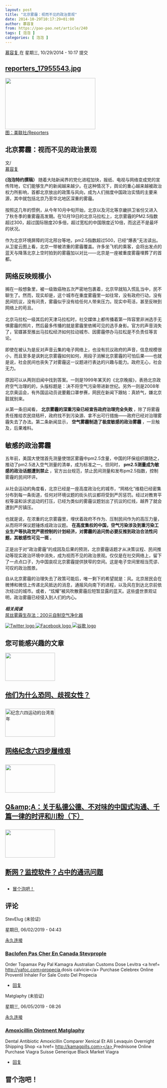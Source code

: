 ```yaml
---
layout: post
title: "北京雾霾：视而不见的政治景观"
date: 2014-10-29T10:17:29+01:00
author: 慕容复
from: https://pao-pao.net/article/240
tags: [ 泡泡 ]
categories: [ 泡泡 ]
---
```


<section class="clearfix" id="content" role="main">
<div class="region region-content">
<div class="block block-system" id="block-system-main">
<div class="content">
<div about="/article/240" class="node node-pao-pao-article node-promoted node-full view-mode-full clearfix" id="node-240" typeof="sioc:Item foaf:Document">
<span class="rdf-meta element-hidden" content="北京雾霾：视而不见的政治景观" property="dc:title">
</span>
<span class="rdf-meta element-hidden" content="2" datatype="xsd:integer" property="sioc:num_replies">
</span>
<div class="submitted">
<span content="2014-10-29T10:17:29+01:00" datatype="xsd:dateTime" property="dc:date dc:created" rel="sioc:has_creator">
<a about="/author/600" class="username" datatype="" href="/author/600" property="foaf:name" title="查看用户资料" typeof="sioc:UserAccount" xml:lang="">
        慕容复
       </a>
       在 星期三, 10/29/2014 - 10:17 提交
      </span>
</div>
<div class="content">
<div class="field field-name-field-image field-type-image field-label-hidden">
<div class="field-items">
<div class="field-item even">
<div class="file file-image file-image-jpeg" id="file-619--2">
<h2 class="element-invisible">
<a href="/file/619">
            reporters_17955543.jpg
           </a>
</h2>
<div class="content">
<img alt="" height="164" src="https://pao-pao.net/sites/pao-pao.net/files/styles/article_detail/public/reporters_17955543.jpg?itok=VnDNTy3L" title="" typeof="foaf:Image" width="290"/>
<div class="field field-name-field-image-source field-type-link-field field-label-hidden">
<div class="field-items">
<div class="field-item even">
<a href="http://store.reporters.be/zoom.pgi?UNID=tjxznyzfrckntkrtoaeujlqlqfqucbqvkovynvdeyosszjlojpisbzerevlgwcchgqbycfbdftcjeifrxajxkvltltmmsrexmpdjsgqiewmxfup&amp;OBJET=17955543&amp;TY=1&amp;TR=507&amp;RI=2480730">
               图：美联社/Reporters
              </a>
</div>
</div>
</div>
</div>
</div>
</div>
</div>
</div>
<div class="field field-name-title field-type-ds field-label-hidden">
<div class="field-items">
<div class="field-item even" property="dc:title">
<h1 class="page-title">
          北京雾霾：视而不见的政治景观
         </h1>
</div>
</div>
</div>
<div class="field-name-author">
<div class="label-inline">
        文/
       </div>
<a about="/author/600" class="username" datatype="" href="/author/600" property="foaf:name" title="查看用户资料" typeof="sioc:UserAccount" xml:lang="">
        慕容复
       </a>
</div>
<div class="field field-name-body field-type-text-with-summary field-label-hidden">
<div class="field-items">
<div class="field-item even" property="content:encoded">
<p>
<strong>
           (泡泡特约撰稿）
          </strong>
          随着大陆新闻界的党化进程加快，报纸、电视与网络变成党的宣传阵地，它们能够生产的新闻越来越少。在这种情况下，舆论的重心越来越被政治权力所影响，首都北京放出的政策与风向，成为人们揣度中国政治实情的主要来源，其中就包括北京乃至华北地区深重的雾霾。
          <br/>
<br/>
          按照这几年的惯例，从今年10月中旬开始，北京以及河北等京畿拱卫省份又进入了秋冬季的重雾霾高发期。在10月19日的北京马拉松上，北京雾霾的PM2.5指数超过300，超过国际限度20多倍，超过宽松的中国限度近10倍，而这还不是最坏的状况。
          <br/>
<br/>
          作为北京环境屏障的河北邢台等地，pm2.5指数超过500，已经“爆表”无法读出。从卫星云图上看，北京一带被浓重的雾霾覆盖。许多坐飞机的乘客，会将出发点的蓝天与降落北京上空时拍到的雾霾加以对比——北京是一座被重度雾霾埋葬了的首都。
         </p>
<h2>
<strong>
           网络反映规模小
          </strong>
</h2>
<p>
          搁在一般想象里，被一级致癌物五次严密地包裹着，北京早就陷入慌乱当中，民不聊生了。然而，现实却是，这个城市在重度雾霾里一如往常，没有政府行动，没有民间抗议，没有问责，雾霾似乎没有给任何人带来压力。现实中苟活，甚至反映到网络上的苟且。
          <br/>
<br/>
          北京马拉松一级其后的天津马拉松时，社交媒体上都传播着第一阵容里非洲选手无惧雾霾的照片，然后最多传播的就是雾霾里依稀可见的选手身影。官方的声音消失了，官媒甚至推出马拉松经济如何拉动城市、因雾霾停办马拉松是不负责任等言论。
          <br/>
<br/>
          即使在被认为是反对声音云集的电子网络上，也没有抗议政府的声音，信息规模很小，而且至多是讽刺北京雾霾如何如何，用段子消解北京雾霾的可怕后果——也就是说，社会民间也丧失了对雾霾这一议题进行表达的兴趣与能力。政府无心，社会无力。
          <br/>
<br/>
          原因可以从两则旧闻中找到答案。一则是1999年某天的《北京晚报》，表扬北京政府空气治理的的，头版标题是：决不将空气污染带进新世纪。另外一则是2008年北京奥运会，有外国运动员说要戴口罩参赛，网民在新闻下跟帖：真娇气，嫌北京脏就别来。
         </p>
<p>
          从第一条旧闻看，
          <strong>
           北京雾霾的深重污染已经宣告政府治理完全失败
          </strong>
          ，除了将雾霾责任推给农民烧秸秆，政府找不到污染源、拿不出可行措施——政府已经对治理雾霾失去了办法。第二条新闻显示，
          <strong>
           空气雾霾制造了极度敏感的政治雾霾
          </strong>
          ，一旦触及，后果难料。
         </p>
<h2>
<strong>
           敏感的政治雾霾
          </strong>
</h2>
<p>
          五年前，美国大使馆首先测量使馆区雾霾中pm2.5含量，中国的环保组织跟随之，推动了pm2.5进入空气测量的清单，成为标准之一。但同时，
          <strong>
           pm2.5测量成为敏感的政治话题遭到禁止
          </strong>
          ，官方出台规范，禁止民间测量和发布pm2.5指数，控制雾霾的民间环评。
          <br/>
<br/>
          从社会运动的角度看，北京已经是一座高度政治化的城市，“网格化”维稳已经密集分布到每一条街道，任何对环境议题的街头抗议都将受到严厉惩罚。经过对教育平权等温和诉求运动的打压，已经为类似的雾霾议题划出了抗议的红线，越界了就会遭到严厉镇压。
          <br/>
<br/>
          也就是说，在浓重的北京雾霾里，埋伏着政府不作为、压制民间作为的高压力量，从而将环保议题锤炼成政治议题。
          <strong>
           在高度集权的中国，空气污染涉及到重污染工业生产等执政党严密控制的计划经济，对雾霾的追问势必要反推到政治合法性问题，其敏感性可见一斑
          </strong>
          。
          <br/>
<br/>
          正是出于对“政治雾霾”的成因及后果的预测，北京雾霾话题才从决策议程、民间推动等现实政治环境中消失，成为视而不见的政治景观。仅仅是在社交网络上，留下了一点点口子，为中国哀叹北京雾霾提供狭窄的空间。这是电子空间里相当荒谬、可叹的政治图景。
         </p>
<p>
          自从北京雾霾的治理失去了政策可能后，唯一剩下的希望就是：风。北京居民会在微博和微信上传递北风抵达的消息，通报风向南下的进程，以及风在到达北京前依次经过的城市。或者，“炫耀”被风吹散雾霾后短暂显露的蓝天。这些盛世景观证明，政治雾霾已经侵入到人们的内心。
          <br/>
<br/>
<em>
<strong>
            相关阅读
           </strong>
</em>
<br/>
<a href="https://pao-pao.net/article/100" rel="nofollow">
           屌丝雾霾生存法：200元自制空气净化器
          </a>
</p>
<p>
</p>
</div>
</div>
</div>
<div class="field field-name-service-links-displays-group field-type-ds field-label-hidden">
<div class="field-items">
<div class="field-item even">
<div class="service-links">
<a class="service-links-twitter" href="https://twitter.com/share?url=https%3A//pao-pao.net/article/240&amp;text=%E5%8C%97%E4%BA%AC%E9%9B%BE%E9%9C%BE%EF%BC%9A%E8%A7%86%E8%80%8C%E4%B8%8D%E8%A7%81%E7%9A%84%E6%94%BF%E6%B2%BB%E6%99%AF%E8%A7%82" rel="nofollow" title="Share this on Twitter">
<img alt="Twitter logo" src="https://pao-pao.net/sites/pao-pao.net/themes/rnw_paopao/servicelinks/png/twitter.png" typeof="foaf:Image"/>
</a>
<a class="service-links-facebook" href="https://www.facebook.com/sharer.php?u=https%3A//pao-pao.net/article/240&amp;t=%E5%8C%97%E4%BA%AC%E9%9B%BE%E9%9C%BE%EF%BC%9A%E8%A7%86%E8%80%8C%E4%B8%8D%E8%A7%81%E7%9A%84%E6%94%BF%E6%B2%BB%E6%99%AF%E8%A7%82" rel="nofollow" title="Share on Facebook">
<img alt="Facebook logo" src="https://pao-pao.net/sites/pao-pao.net/themes/rnw_paopao/servicelinks/png/facebook.png" typeof="foaf:Image"/>
</a>
<a class="service-links-google" href="https://www.google.com/bookmarks/mark?op=add&amp;bkmk=https%3A//pao-pao.net/article/240&amp;title=%E5%8C%97%E4%BA%AC%E9%9B%BE%E9%9C%BE%EF%BC%9A%E8%A7%86%E8%80%8C%E4%B8%8D%E8%A7%81%E7%9A%84%E6%94%BF%E6%B2%BB%E6%99%AF%E8%A7%82" rel="nofollow" title="Bookmark this post on Google">
<img alt="谷歌 logo" src="https://pao-pao.net/sites/pao-pao.net/themes/rnw_paopao/servicelinks/png/google.png" typeof="foaf:Image"/>
</a>
</div>
</div>
</div>
</div>
</div>
<div class="block block-views related" id="block-views-articles-related-block-1">
<h2>
       您可能感兴趣的文章
      </h2>
<div class="content">
<div class="view view-articles-related view-id-articles_related view-display-id-block_1 related promoted view-dom-id-7f7f098c0c22d1d3e384a1ddfc3b3273">
<div class="view-content">
<div class="views-row views-row-1 views-row-odd views-row-first">
<div class="ds-2col node node-pao-pao-article node-promoted node-sticky view-mode-home_promoted_block_ clearfix">
<div class="group-left">
<div class="field field-name-field-image field-type-image field-label-hidden">
<div class="field-items">
<div class="field-item even">
<a href="/article/785">
<img height="90" src="https://pao-pao.net/sites/pao-pao.net/files/styles/home_promoted/public/qian_mian_.jpg?itok=ioeggpyt" typeof="foaf:Image" width="160"/>
</a>
</div>
</div>
</div>
</div>
<div class="group-right">
<div class="field field-name-field-promotitle field-type-text field-label-hidden">
<div class="field-items">
<div class="field-item even">
<h2>
<a href="/article/785">
                 他们为什么恐同、歧视女性？
                </a>
<h2>
</h2>
</h2>
</div>
</div>
</div>
</div>
</div>
</div>
<div class="views-row views-row-2 views-row-even">
<div class="ds-2col node node-pao-pao-article node-promoted view-mode-home_promoted_block_ clearfix">
<div class="group-left">
<div class="field field-name-field-image field-type-image field-label-hidden">
<div class="field-items">
<div class="field-item even">
<a href="/article/105">
<img alt="纪念六四运动的台湾青年" height="90" src="https://pao-pao.net/sites/pao-pao.net/files/styles/home_promoted/public/64_0.jpg?itok=lBqXuoyU" title="网络操控明暗分工，大陆艰难纪念六四" typeof="foaf:Image" width="160"/>
</a>
</div>
</div>
</div>
</div>
<div class="group-right">
<div class="field field-name-field-promotitle field-type-text field-label-hidden">
<div class="field-items">
<div class="field-item even">
<h2>
<a href="/article/105">
                 网络纪念六四步履维艰
                </a>
<h2>
</h2>
</h2>
</div>
</div>
</div>
</div>
</div>
</div>
<div class="views-row views-row-3 views-row-odd">
<div class="ds-2col node node-pao-pao-article node-promoted node-sticky view-mode-home_promoted_block_ clearfix">
<div class="group-left">
<div class="field field-name-field-image field-type-image field-label-hidden">
<div class="field-items">
<div class="field-item even">
<a href="/article/811">
<img height="90" src="https://pao-pao.net/sites/pao-pao.net/files/styles/home_promoted/public/tou_2_1.jpg?itok=9myxIAOD" typeof="foaf:Image" width="160"/>
</a>
</div>
</div>
</div>
</div>
<div class="group-right">
<div class="field field-name-field-promotitle field-type-text field-label-hidden">
<div class="field-items">
<div class="field-item even">
<h2>
<a href="/article/811">
                 Q&amp;amp;A：关于私德公德、不对味的中国式沟通、千篇一律的时评和川粉（下）
                </a>
<h2>
</h2>
</h2>
</div>
</div>
</div>
</div>
</div>
</div>
<div class="views-row views-row-4 views-row-even views-row-last">
<div class="ds-2col node node-pao-pao-article node-promoted view-mode-home_promoted_block_ clearfix">
<div class="group-left">
<div class="field field-name-field-image field-type-image field-label-hidden">
<div class="field-items">
<div class="field-item even">
<a href="/article/200">
<img height="90" src="https://pao-pao.net/sites/pao-pao.net/files/styles/home_promoted/public/anp-29331807.jpg?itok=_Tr4rDVe" typeof="foaf:Image" width="160"/>
</a>
</div>
</div>
</div>
</div>
<div class="group-right">
<div class="field field-name-field-promotitle field-type-text field-label-hidden">
<div class="field-items">
<div class="field-item even">
<h2>
<a href="/article/200">
                 断网？监控软件？占中的通讯问题
                </a>
<h2>
</h2>
</h2>
</div>
</div>
</div>
</div>
</div>
</div>
</div>
</div>
</div>
</div>
<!-- /.block -->
<ul class="links inline">
<li class="comment-add first last active">
<a class="active" href="/article/240#comment-form" title="分享您有关本文的看法与观点。">
        冒个泡吧！
       </a>
</li>
</ul>
<div class="comment-wrapper" id="comments">
<h2 class="title">
       评论
      </h2>
<a id="comment-18546">
</a>
<div about="/comment/18546#comment-18546" class="comment comment-by-anonymous clearfix" typeof="sioc:Post sioct:Comment">
<div class="attribution">
<div class="comment-submitted">
<p class="commenter-name">
<span rel="sioc:has_creator">
<span class="username" datatype="" property="foaf:name" typeof="sioc:UserAccount" xml:lang="">
            StevElug (未验证)
           </span>
</span>
</p>
<p class="comment-time">
<span content="2019-06-02T04:43:26+02:00" datatype="xsd:dateTime" property="dc:date dc:created">
           星期日, 06/02/2019 - 04:43
          </span>
</p>
<p class="comment-permalink">
<a class="permalink" href="/comment/18546#comment-18546" rel="bookmark">
           永久连接
          </a>
</p>
</div>
</div>
<div class="comment-text">
<div class="comment-arrow">
</div>
<h3 datatype="" property="dc:title">
<a class="permalink" href="/comment/18546#comment-18546" rel="bookmark">
          Baclofen Pas Cher En Canada Stevprople
         </a>
</h3>
<div class="content">
<span class="rdf-meta element-hidden" rel="sioc:reply_of" resource="/article/240">
</span>
<div class="field field-name-comment-body field-type-text-long field-label-hidden">
<div class="field-items">
<div class="field-item even" property="content:encoded">
<p>
             Order Topamax Pay Pal Kamagra Australian Customs Dose Levitra  &lt;a href=
             <a href="http://yafoc.com&gt;propecia">
              http://yafoc.com&gt;propecia
             </a>
             dosis calvicie&lt;/a&gt; Purchase Celebrex Online Proventil Inhaler For Sale Costo Del Propecia
            </p>
</div>
</div>
</div>
</div>
<!-- /.content -->
<ul class="links inline">
<li class="comment-reply first last">
<a href="/comment/reply/240/18546">
           回复
          </a>
</li>
</ul>
</div>
<!-- /.comment-text -->
</div>
<a id="comment-26320">
</a>
<div about="/comment/26320#comment-26320" class="comment comment-by-anonymous clearfix" typeof="sioc:Post sioct:Comment">
<div class="attribution">
<div class="comment-submitted">
<p class="commenter-name">
<span rel="sioc:has_creator">
<span class="username" datatype="" property="foaf:name" typeof="sioc:UserAccount" xml:lang="">
            Matglaphy (未验证)
           </span>
</span>
</p>
<p class="comment-time">
<span content="2019-06-05T08:26:10+02:00" datatype="xsd:dateTime" property="dc:date dc:created">
           星期三, 06/05/2019 - 08:26
          </span>
</p>
<p class="comment-permalink">
<a class="permalink" href="/comment/26320#comment-26320" rel="bookmark">
           永久连接
          </a>
</p>
</div>
</div>
<div class="comment-text">
<div class="comment-arrow">
</div>
<h3 datatype="" property="dc:title">
<a class="permalink" href="/comment/26320#comment-26320" rel="bookmark">
          Amoxicillin Ointment Matglaphy
         </a>
</h3>
<div class="content">
<span class="rdf-meta element-hidden" rel="sioc:reply_of" resource="/article/240">
</span>
<div class="field field-name-comment-body field-type-text-long field-label-hidden">
<div class="field-items">
<div class="field-item even" property="content:encoded">
<p>
             Dental Antibiotic Amoxicillin Comparer Xenical Et Alli Levaquin Overnight Shipping Shop  &lt;a href=
             <a href="http://kamagpills.com&gt;&lt;/a&gt;">
              http://kamagpills.com&gt;&lt;/a&gt;
             </a>
             Prednisone Online Purchase Viagra Suisse Generique Black Market Viagra
            </p>
</div>
</div>
</div>
</div>
<!-- /.content -->
<ul class="links inline">
<li class="comment-reply first last">
<a href="/comment/reply/240/26320">
           回复
          </a>
</li>
</ul>
</div>
<!-- /.comment-text -->
</div>
<h2 class="title comment-form">
       冒个泡吧！
      </h2>
</div>
</div>
</div>
</div>
<!-- /.block -->
</div>
<!-- /.region -->
</section>

